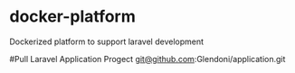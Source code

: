 # docker-platform
 Dockerized platform to support laravel development 

#Pull Laravel Application Progect
git@github.com:Glendoni/application.git
